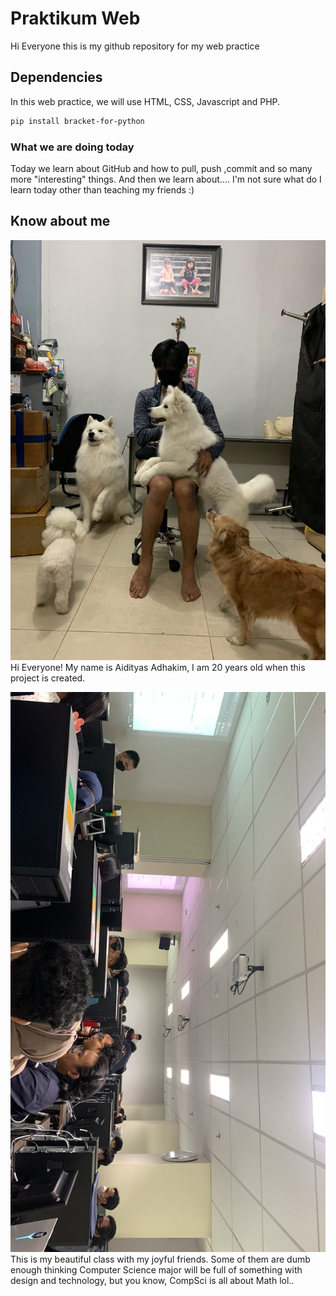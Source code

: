 # Praktikum Web

Hi Everyone this is my github repository for my web practice

## Dependencies

In this web practice, we will use HTML, CSS, Javascript and PHP.

```bash
pip install bracket-for-python
```
### What we are doing today
Today we learn about GitHub and how to pull, push ,commit and so many more "interesting" things. And then we learn about.... I'm not sure what do I learn today other than teaching my friends :)

## Know about me
![me](img/me.JPG)
Hi Everyone! My name is Aidityas Adhakim, I am 20 years old when this project is created.

![class](img/classroom.jpeg)
This is my beautiful class with my joyful friends. Some of them are dumb enough thinking Computer Science major will be full of something with design and technology, but you know, CompSci is all about Math lol..